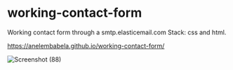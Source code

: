# working-contact-form
Working contact form through a smtp.elasticemail.com
Stack: css and html.

https://anelembabela.github.io/working-contact-form/

![Screenshot (88)](https://user-images.githubusercontent.com/8805744/183225502-73a825f4-e70e-4164-b9f6-04297d2cd0b9.png)

